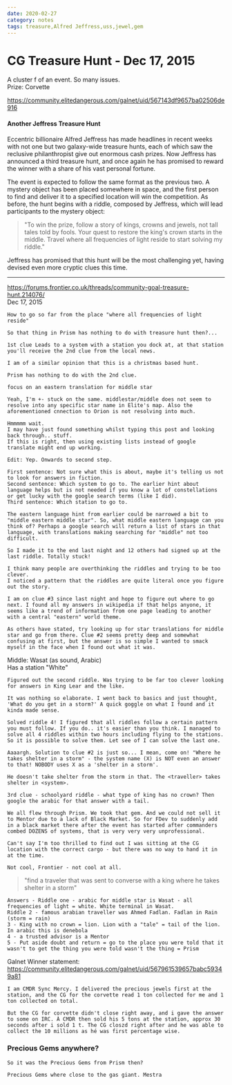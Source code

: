 ```yaml
---
date: 2020-02-27
category: notes
tags: treasure,Alfred Jeffress,uss,jewel,gem
---
```


# CG Treasure Hunt - Dec 17, 2015
A cluster f of an event. So many issues.  
Prize: Corvette  

<https://community.elitedangerous.com/galnet/uid/567143df9657ba02506de916>  

#### Another Jeffress Treasure Hunt

Eccentric billionaire Alfred Jeffress has made headlines in recent weeks with not one but two galaxy-wide treasure hunts, each of which saw the reclusive philanthropist give out enormous cash prizes. Now Jeffress has announced a third treasure hunt, and once again he has promised to reward the winner with a share of his vast personal fortune.

The event is expected to follow the same format as the previous two. A mystery object has been placed somewhere in space, and the first person to find and deliver it to a specified location will win the competition. As before, the hunt begins with a riddle, composed by Jeffress, which will lead participants to the mystery object:

> "To win the prize, follow a story of kings, crowns and jewels, not tall tales told by fools. Your quest to restore the king's crown starts in the middle. Travel where all frequencies of light reside to start solving my riddle."

Jeffress has promised that this hunt will be the most challenging yet, having devised even more cryptic clues this time.


---

<https://forums.frontier.co.uk/threads/community-goal-treasure-hunt.214076/>  
Dec 17, 2015  

```
How to go so far from the place "where all frequencies of light reside"
```
```
So that thing in Prism has nothing to do with treasure hunt then?...
```
```
1st clue Leads to a system with a station you dock at, at that station you'll receive the 2nd clue from the local news.
```
```
I am of a similar opinion that this is a christmas based hunt.
```
```
Prism has nothing to do with the 2nd clue.
```
```
focus on an eastern translation for middle star 
```
```
Yeah, I'm +- stuck on the same. middlestar/middle does not seem to resolve into any specific star name in Elite's map. Also the aforementioned cnnection to Orion is not resolving into much.

Hmmmmm wait.
I may have just found something whilst typing this post and looking back through.. stuff.
If this is right, then using existing lists instead of google translate might end up working.

Edit: Yep. Onwards to second step.
```
```
First sentence: Not sure what this is about, maybe it's telling us not to look for answers in fiction.
Second sentence: Which system to go to. The earlier hint about language helps but is not needed if you know a lot of constellations or get lucky with the google search terms (like I did).
Third sentence: Which station to go to. 
```
```
The eastern language hint from earlier could be narrowed a bit to "middle eastern middle star". So, what middle eastern language can you think of? Perhaps a google search will return a list of stars in that language, with translations making searching for "middle" not too difficult.
```
```
So I made it to the end last night and 12 others had signed up at the last riddle. Totally stuck!
```
```
I think many people are overthinking the riddles and trying to be too clever. 
I noticed a pattern that the riddles are quite literal once you figure out the story. 

I am on clue #3 since last night and hope to figure out where to go next. I found all my answers in wikipedia if that helps anyone, it seems like a trend of information from one page leading to another with a central "eastern" world theme. 

As others have stated, try looking up for star translations for middle star and go from there. Clue #2 seems pretty deep and somewhat confusing at first, but the answer is so simple I wanted to smack myself in the face when I found out what it was.
```
Middle: Wasat (as sound, Arabic)  
Has a station "White"  

```
Figured out the second riddle. Was trying to be far too clever looking for answers in King Lear and the like.

It was nothing so elaborate. I went back to basics and just thought, 'What do you get in a storm?' A quick goggle on what I found and it kinda made sense.
```

```
Solved riddle 4! I figured that all riddles follow a certain pattern you must follow. If you do.. it's easier than you think. I managed to solve all 4 riddles within two hours including flying to the stations. So it is possible to solve them. Let see of I can solve the last one.
```
```
Aaaargh. Solution to clue #2 is just so... I mean, come on! "Where he takes shelter in a storm" - the system name (X) is NOT even an answer to that! NOBODY uses X as a 'shelter in a storm'. 
```
```
He doesn't take shelter from the storm in that. The <traveller> takes shelter in <system>.
```
```
3rd clue - schoolyard riddle - what type of king has no crown? Then google the arabic for that answer with a tail.
```

```
We all flew through Prism. We took that gem. And we could not sell it to Mentor due to a lack of Black Market. So for FDev to suddenly add in a black market there after the event has started after commanders combed DOZENS of systems, that is very very very unprofessional.
```
```
Can't say I'm too thrilled to find out I was sitting at the CG location with the correct cargo - but there was no way to hand it in at the time.

Not cool, Frontier - not cool at all. 
```
>"find a traveler that was sent to converse with a king where he takes shelter in a storm"
```
Answers - Riddle one - arabic for middle star is Wasat - all frequencies of light = white. White terminal in Wasat.
Riddle 2 - famous arabian traveller was Ahmed Fadlan. Fadlan in Rain (storm = rain)
3 - King with no crown = lion. Lion with a "tale" = tail of the lion. In arabic this is denebola
4 - a trusted advisor is a Mentor
5 - Put aside doubt and return = go to the place you were told that it wasn't to get the thing you were told wasn't the thing = Prism
```
Galnet Winner statement: <https://community.elitedangerous.com/galnet/uid/567961539657babc59349a81>
```
I am CMDR Sync Mercy. I delivered the precious jewels first at the station, and the CG for the corvette read 1 ton collected for me and 1 ton collected on total.

But the CG for corvette didn't close right away, and i gave the answer to some on IRC. À CMDR then sold his 5 tons at the station, approx 30 seconds after i sold 1 t. The CG closzd right after and he was able to collect the 10 millions as hé was first percentage wise.
```

### Precious Gems anywhere?
```
So it was the Precious Gems from Prism then?
```
```
Precious Gems where close to the gas giant. Mestra
```

